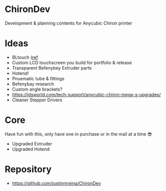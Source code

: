 # ChironDev

Development &amp; planning contents for Anycubic Chiron printer


# Ideas

- BLtouch ([ref](https://youtu.be/eF060dBEnfs)
- Custom LCD touchscreen you build for portfolio & release
- Transparent Befenybey Extruder parts
- Hotend!
- Pnuematic tube & fittings
- Befenybay research
- Custom angle brackets?
- https://jdsworld.com/tech-support/anycubic-chiron-mega-s-upgrades/
- Cleaner Stepper Drivers


# Core

Have fun with this, only have one in purchase or in the mail at a time 😎

- Upgraded Extruder
- Upgraded Hotend


# Repository

- https://github.com/justinmreina/ChironDev